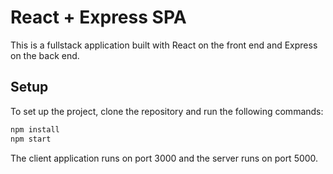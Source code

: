 # React + Express SPA

This is a fullstack application built with React on the front end and Express on the back end.

## Setup

To set up the project, clone the repository and run the following commands:

```bash
npm install
npm start
```

The client application runs on port 3000 and the server runs on port 5000.
